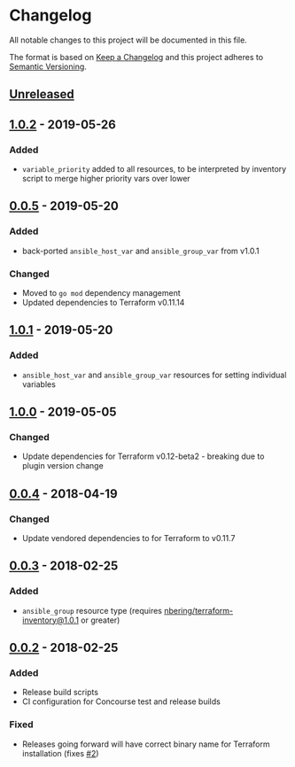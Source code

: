 # Changelog
All notable changes to this project will be documented in this file.

The format is based on [Keep a Changelog](http://keepachangelog.com/en/1.0.0/)
and this project adheres to [Semantic Versioning](http://semver.org/spec/v2.0.0.html).

## [Unreleased]

## [1.0.2] - 2019-05-26
### Added
- `variable_priority` added to all resources, to be interpreted by inventory script to merge higher priority vars over lower

## [0.0.5] - 2019-05-20
### Added
- back-ported `ansible_host_var` and `ansible_group_var` from v1.0.1

### Changed
- Moved to `go mod` dependency management
- Updated dependencies to Terraform v0.11.14

## [1.0.1] - 2019-05-20
### Added
- `ansible_host_var` and `ansible_group_var` resources for setting individual variables

## [1.0.0] - 2019-05-05
### Changed
- Update dependencies for Terraform v0.12-beta2 - breaking due to plugin version change

## [0.0.4] - 2018-04-19
### Changed
- Update vendored dependencies to for Terraform to v0.11.7

## [0.0.3] - 2018-02-25
### Added
- `ansible_group` resource type (requires [nbering/terraform-inventory@1.0.1](https://github.com/nbering/terraform-inventory/releases/tag/v1.0.1) or greater)
## [0.0.2] - 2018-02-25
### Added
- Release build scripts
- CI configuration for Concourse test and release builds

### Fixed
- Releases going forward will have correct binary name for Terraform installation (fixes [#2](https://github.com/nbering/terraform-provider-ansible/issues/2))

[Unreleased]: https://github.com/nbering/terraform-provider-ansible/compare/v1.0.2...HEAD
[1.0.2]: https://github.com/nbering/terraform-provider-ansible/compare/v1.0.1...v1.0.2
[0.0.5]: https://github.com/nbering/terraform-provider-ansible/compare/v0.0.4...v0.0.5
[1.0.1]: https://github.com/nbering/terraform-provider-ansible/compare/v1.0.0...v1.0.1
[1.0.0]: https://github.com/nbering/terraform-provider-ansible/compare/v0.0.4...v1.0.0
[0.0.4]: https://github.com/nbering/terraform-provider-ansible/compare/v0.0.3...v0.0.4
[0.0.3]: https://github.com/nbering/terraform-provider-ansible/compare/v0.0.2...v0.0.3
[0.0.2]: https://github.com/nbering/terraform-provider-ansible/compare/v0.0.1...v0.0.2
